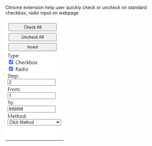 Chrome extension help user quickly check or uncheck on standard checkbox, radio input on webpage

![alt text](ui.png)